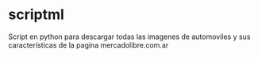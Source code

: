 # scriptml
Script en python para descargar todas las imagenes de automoviles y sus características de la pagina mercadolibre.com.ar
